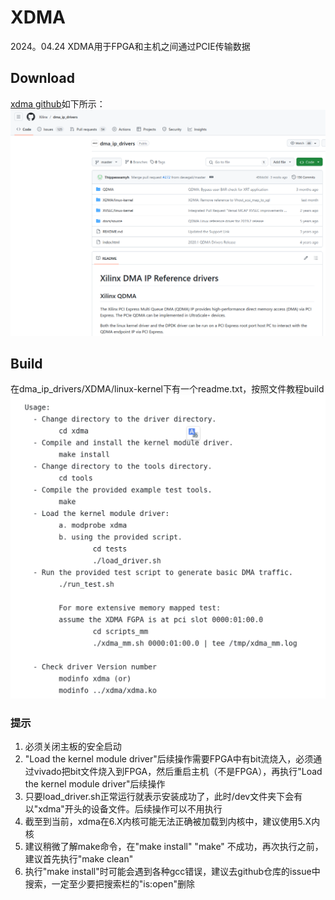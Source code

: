 # XDMA

2024。04.24
XDMA用于FPGA和主机之间通过PCIE传输数据

## Download

[xdma github](https://github.com/Xilinx/dma_ip_drivers)如下所示：
![dma_ip_drivers](images/build_xdma/dma_ip_drivers.png "dma_ip_drivers")

## Build

在dma_ip_drivers/XDMA/linux-kernel下有一个readme.txt，按照文件教程build
![xdma_build](images/build_xdma/xdma_build.png)

### 提示

1. 必须关闭主板的安全启动
2. "Load the kernel module driver"后续操作需要FPGA中有bit流烧入，必须通过vivado把bit文件烧入到FPGA，然后重启主机（不是FPGA），再执行"Load the kernel module driver"后续操作
3. 只要load_driver.sh正常运行就表示安装成功了，此时/dev文件夹下会有以"xdma"开头的设备文件。后续操作可以不用执行
4. 截至到当前，xdma在6.X内核可能无法正确被加载到内核中，建议使用5.X内核
5. 建议稍微了解make命令，在"make install" "make" 不成功，再次执行之前，建议首先执行"make clean"
6. 执行"make install"时可能会遇到各种gcc错误，建议去github仓库的issue中搜索，一定至少要把搜索栏的"is:open"删除
